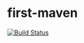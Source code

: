 # first-maven

[![Build Status](https://travis-ci.org/zacwhy/first-maven.svg?branch=master)](https://travis-ci.org/zacwhy/first-maven)
